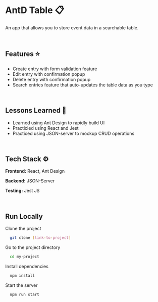 # AntD Table 📋

An app that allows you to store event data in a searchable table.

<br>

## Features ⭐

- Create entry with form validation feature
- Edit entry with confirmation popup
- Delete entry with confirmation popup
- Search entries feature that auto-updates the table data as you type


<br>

## Lessons Learned 📓

- Learned using Ant Design to rapidly build UI
- Practicied using React and Jest
- Practiced using JSON-server to mockup CRUD operations


<br>

## Tech Stack ⚙️

**Frontend:** React, Ant Design

**Backend:** JSON-Server

**Testing:** Jest JS


<br>

## Run Locally

Clone the project

```bash
  git clone [link-to-project]
```

Go to the project directory

```bash
  cd my-project
```

Install dependencies

```bash
  npm install
```

Start the server

```bash
  npm run start
```
